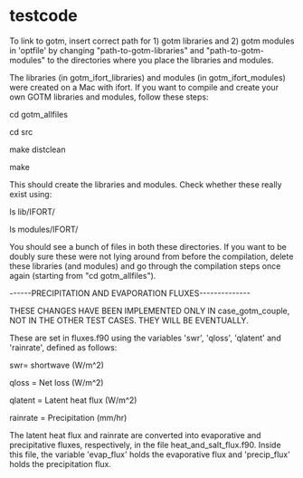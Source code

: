 # testcode

To link to gotm, insert correct path for 1) gotm libraries and 2) gotm modules in 'optfile' by changing "path-to-gotm-libraries" and "path-to-gotm-modules" to the directories where you place the libraries and modules.

The libraries (in gotm_ifort_libraries) and modules (in gotm_ifort_modules) were created on a Mac with ifort. If you want to compile
and create your own GOTM libraries and modules, follow these steps:

cd gotm_allfiles

cd src

make distclean

make 

This should create the libraries and modules. Check whether these really exist using:

ls lib/IFORT/

ls modules/IFORT/ 

You should see a bunch of files in both these directories. If you want to be doubly sure these were not lying around from before the compilation, 
delete these libraries (and modules) and go through the compilation steps once again (starting from "cd gotm_allfiles").

------PRECIPITATION AND EVAPORATION FLUXES--------------

THESE CHANGES HAVE BEEN IMPLEMENTED ONLY IN case_gotm_couple, NOT IN THE OTHER TEST CASES. THEY WILL BE EVENTUALLY.

These are set in fluxes.f90 using the variables 'swr', 'qloss', 'qlatent' and 'rainrate', defined as follows:

swr=  shortwave (W/m^2)

qloss = Net loss   (W/m^2)

qlatent = Latent heat flux (W/m^2)

rainrate = Precipitation (mm/hr) 

The latent heat flux and rainrate are converted into evaporative and precipitative fluxes, respectively, in the file heat_and_salt_flux.f90. Inside this file, the variable 'evap_flux' holds the evaporative flux and 'precip_flux' holds the precipitation flux. 
